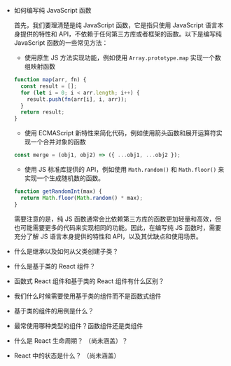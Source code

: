 - 如何编写纯 JavaScript 函数
  
  首先，我们要理清楚是纯 JavaScript 函数，它是指只使用 JavaScript 语言本身提供的特性和 API，不依赖于任何第三方库或者框架的函数。以下是编写纯 JavaScript 函数的一些常见方法：
  
  - 使用原生 JS 方法实现功能，例如使用 `Array.prototype.map` 实现一个数组映射函数
  
  ```js
  function map(arr, fn) {
    const result = [];
    for (let i = 0; i < arr.length; i++) {
      result.push(fn(arr[i], i, arr));
    }
    return result;
  }
  ```
  
  - 使用 ECMAScript 新特性来简化代码，例如使用箭头函数和展开运算符实现一个合并对象的函数
  
  ```js
  const merge = (obj1, obj2) => ({ ...obj1, ...obj2 });
  ```
  
  - 使用 JS 标准库提供的 API，例如使用 `Math.random()` 和 `Math.floor()` 来实现一个生成随机数的函数。
  
  ```js
  function getRandomInt(max) {
    return Math.floor(Math.random() * max);
  }
  ```
  
  需要注意的是，纯 JS 函数通常会比依赖第三方库的函数更加轻量和高效，但也可能需要更多的代码来实现相同的功能。因此，在编写纯 JS 函数时，需要充分了解 JS 语言本身提供的特性和 API，以及其优缺点和使用场景。

- 什么是继承以及如何从父类创建子类？

- 什么是基于类的 React 组件？

- 函数式 React 组件和基于类的 React 组件有什么区别？

- 我们什么时候需要使用基于类的组件而不是函数式组件

- 基于类的组件的用例是什么？

- 最常使用哪种类型的组件？函数组件还是类组件

- 什么是 React 生命周期？ （尚未涵盖）？

- React 中的状态是什么？ （尚未涵盖）
